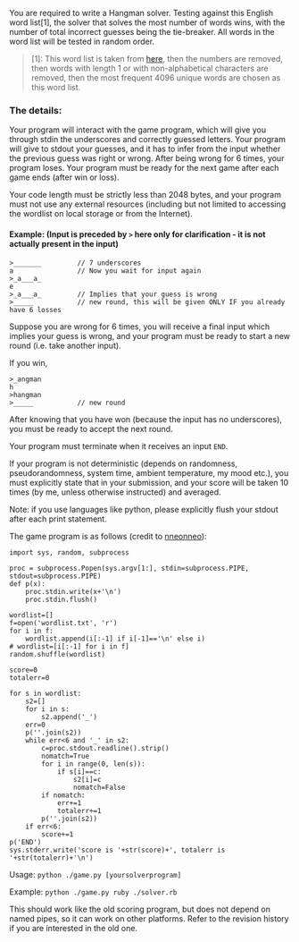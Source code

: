 You are required to write a Hangman solver. Testing against this English word list[1], the solver that solves the most number of words wins, with the number of total incorrect guesses being the tie-breaker. All words in the word list will be tested in random order.

> [1]: This word list is taken from [here](http://www.kilgarriff.co.uk/bnc-readme.html), then the numbers are removed, then words with length 1 or with non-alphabetical characters are removed, then the most frequent 4096 unique words are chosen as this word list.

### The details:
Your program will interact with the game program, which will give you through stdin the underscores and correctly guessed letters. Your program will give to stdout your guesses, and it has to infer from the input whether the previous guess was right or wrong. After being wrong for 6 times, your program loses. Your program must be ready for the next game after each game ends (after win or loss).

Your code length must be strictly less than 2048 bytes, and your program must not use any external resources (including but not limited to accessing the wordlist on local storage or from the Internet).

#### Example: (Input is preceded by `>` here only for clarification - it is not actually present in the input)

    >_______         // 7 underscores
    a                // Now you wait for input again
    >_a___a_
    e
    >_a___a_         // Implies that your guess is wrong
    >_____           // new round, this will be given ONLY IF you already have 6 losses
Suppose you are wrong for 6 times, you will receive a final input which implies your guess is wrong, and your program must be ready to start a new round (i.e. take another input).

If you win,

    >_angman
    h
    >hangman
    >_____           // new round
After knowing that you have won (because the input has no underscores), you must be ready to accept the next round.

Your program must terminate when it receives an input `END`.

If your program is not deterministic (depends on randomness, pseudorandomness, system time, ambient temperature, my mood etc.), you must explicitly state that in your submission, and your score will be taken 10 times (by me, unless otherwise instructed) and averaged.

Note: if you use languages like python, please explicitly flush your stdout after each print statement.

The game program is as follows (credit to [nneonneo](https://codegolf.stackexchange.com/questions/25496/write-a-hangman-solver?noredirect=1#comment55833_25496)):

    import sys, random, subprocess

    proc = subprocess.Popen(sys.argv[1:], stdin=subprocess.PIPE, stdout=subprocess.PIPE)
    def p(x):
        proc.stdin.write(x+'\n')
        proc.stdin.flush()

    wordlist=[]
    f=open('wordlist.txt', 'r')
    for i in f:
        wordlist.append(i[:-1] if i[-1]=='\n' else i)
    # wordlist=[i[:-1] for i in f]
    random.shuffle(wordlist)

    score=0
    totalerr=0

    for s in wordlist:
        s2=[]
        for i in s:
            s2.append('_')
        err=0
        p(''.join(s2))
        while err<6 and '_' in s2:
            c=proc.stdout.readline().strip()
            nomatch=True
            for i in range(0, len(s)):
                if s[i]==c:
                    s2[i]=c
                    nomatch=False
            if nomatch:
                err+=1
                totalerr+=1
            p(''.join(s2))
        if err<6:
            score+=1
    p('END')
    sys.stderr.write('score is '+str(score)+', totalerr is '+str(totalerr)+'\n')
Usage: `python ./game.py [yoursolverprogram]`

Example: `python ./game.py ruby ./solver.rb`

This should work like the old scoring program, but does not depend on named pipes, so it can work on other platforms. Refer to the revision history if you are interested in the old one.
